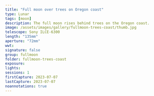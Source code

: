 ```yaml
---
title: "Full moon over trees on Oregon coast"
type: Lunar
tags: [moon]
description: The full moon rises behind trees on the Oregon coast.
image: /assets/images/gallery/fullmoon-trees-coast/thumb.jpg
telescope: Sony ILCE-6300
length: "135mm"
aperture: "72mm"
wwt: 
signature: false
group: fullmoon
folder: fullmoon-trees-coast
exposure: 
lights: 
sessions: 1
firstCapture: 2023-07-07
lastCapture: 2023-07-07
noannotations: true
---
```

